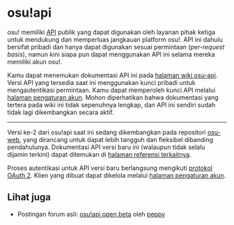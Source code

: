 # osu!api

osu! memiliki [API](https://id.wikipedia.org/wiki/Antarmuka_pemrograman_aplikasi) publik yang dapat digunakan oleh layanan pihak ketiga untuk mendukung dan memperluas jangkauan platform osu!. API ini dahulu bersifat pribadi dan hanya dapat digunakan sesuai permintaan (*per-request basis*), namun kini siapa pun dapat menggunakan API ini selama mereka memiliki akun osu!.

Kamu dapat menemukan dokumentasi API ini pada [halaman wiki osu-api](https://github.com/ppy/osu-api/wiki). Versi API yang tersedia saat ini menggunakan kunci pribadi untuk mengautentikasi permintaan. Kamu dapat memperoleh kunci API melalui [halaman pengaturan akun](https://osu.ppy.sh/home/account/edit#legacy-api). Mohon diperhatikan bahwa dokumentasi yang tertera pada wiki ini tidak sepenuhnya lengkap, dan API ini sendiri sudah tidak lagi dikembangkan secara aktif.

---

Versi ke-2 dari osu!api saat ini sedang dikembangkan pada repositori [osu-web](https://github.com/ppy/osu-web), yang dirancang untuk dapat lebih tangguh dan fleksibel dibanding pendahulunya. Dokumentasi API versi baru ini (walaupun tidak selalu dijamin terkini) dapat ditemukan di [halaman referensi terkaitnya](https://docs.ppy.sh).

Proses autentikasi untuk API versi baru berlangsung mengikuti [protokol OAuth 2](https://oauth.net/2/). Klien yang dibuat dapat dikelola melalui [halaman pengaturan akun](https://osu.ppy.sh/home/account/edit).

## Lihat juga

- Postingan forum asli: [osu!api open beta](https://osu.ppy.sh/community/forums/topics/141240) oleh [peppy](https://osu.ppy.sh/users/2)
